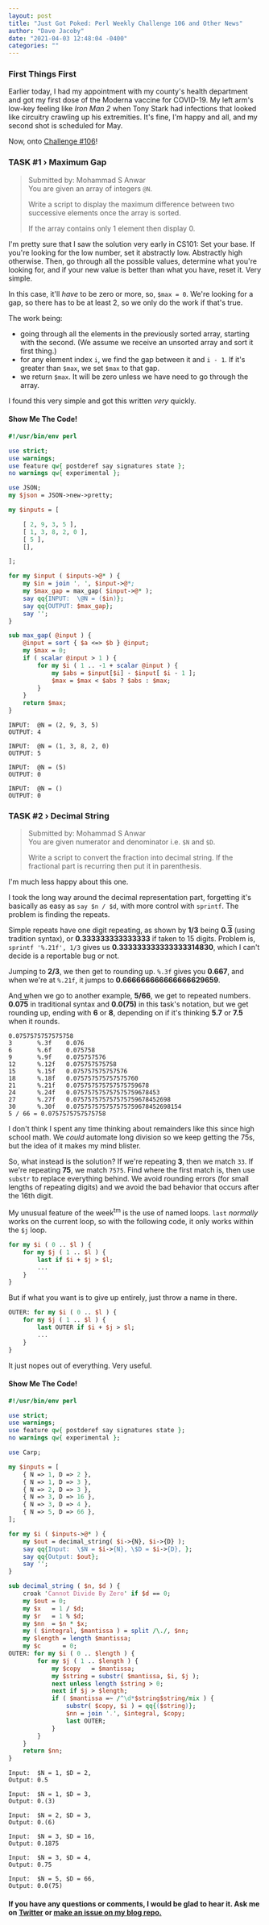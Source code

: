 ```yaml
---
layout: post
title: "Just Got Poked: Perl Weekly Challenge 106 and Other News"
author: "Dave Jacoby"
date: "2021-04-03 12:48:04 -0400"
categories: ""
---
```


### First Things First

Earlier today, I had my appointment with my county's health department and got my first dose of the Moderna vaccine for COVID-19. My left arm's low-key feeling like _Iron Man 2_ when Tony Stark had infections that looked like circuitry crawling up his extremities. It's fine, I'm happy and all, and my second shot is scheduled for May.

Now, onto [Challenge #106](https://perlweeklychallenge.org/blog/perl-weekly-challenge-106/)!

### TASK #1 › Maximum Gap

> Submitted by: Mohammad S Anwar  
> You are given an array of integers `@N`.
>
> Write a script to display the maximum difference between two successive elements once the array is sorted.
>
> If the array contains only 1 element then display 0.

I'm pretty sure that I saw the solution very early in CS101: Set your base. If you're looking for the low number, set it abstractly low. Abstractly high otherwise. Then, go through all the possible values, determine what you're looking for, and if your new value is better than what you have, reset it. Very simple.

In this case, it'll _have_ to be zero or more, so, `$max = 0`. We're looking for a gap, so there has to be at least 2, so we only do the work if that's true.

The work being:

- going through all the elements in the previously sorted array, starting with the second. (We assume we receive an unsorted array and sort it first thing.)
- for any element index `i`, we find the gap between it and `i - 1`. If it's greater than `$max`, we set `$max` to that gap.
- we return `$max`. It will be zero unless we have need to go through the array.

I found this very simple and got this written _very_ quickly.

#### Show Me The Code!

```perl
#!/usr/bin/env perl

use strict;
use warnings;
use feature qw{ postderef say signatures state };
no warnings qw{ experimental };

use JSON;
my $json = JSON->new->pretty;

my $inputs = [

    [ 2, 9, 3, 5 ],
    [ 1, 3, 8, 2, 0 ],
    [ 5 ],
    [],

];

for my $input ( $inputs->@* ) {
    my $in = join ', ', $input->@*;
    my $max_gap = max_gap( $input->@* );
    say qq{INPUT:  \@N = ($in)};
    say qq{OUTPUT: $max_gap};
    say '';
}

sub max_gap( @input ) {
    @input = sort { $a <=> $b } @input;
    my $max = 0;
    if ( scalar @input > 1 ) {
        for my $i ( 1 .. -1 + scalar @input ) {
            my $abs = $input[$i] - $input[ $i - 1 ];
            $max = $max < $abs ? $abs : $max;
        }
    }
    return $max;
}
```

```text
INPUT:  @N = (2, 9, 3, 5)
OUTPUT: 4

INPUT:  @N = (1, 3, 8, 2, 0)
OUTPUT: 5

INPUT:  @N = (5)
OUTPUT: 0

INPUT:  @N = ()
OUTPUT: 0
```

### TASK #2 › Decimal String

> Submitted by: Mohammad S Anwar  
> You are given numerator and denominator i.e. `$N` and `$D`.
>
> Write a script to convert the fraction into decimal string. If the fractional part is recurring then put it in parenthesis.

I'm much less happy about this one.

I took the long way around the decimal representation part, forgetting it's basically as easy as `say $n / $d`, with more control with `sprintf`. The problem is finding the repeats.

Simple repeats have one digit repeating, as shown by **1/3** being **0.<span style="text-decoration:overline">3</span>** (using tradition syntax), or **0.333333333333333** if taken to 15 digits. Problem is, `sprintf '%.21f', 1/3` gives us **0.333333333333333314830**, which I can't decide is a reportable bug or not.

Jumping to **2/3**, we then get to rounding up. `%.3f` gives you **0.667**, and when we're at `%.21f`, it jumps to **0.666666666666666629659**.

And when we go to another example, **5/66**, we get to repeated numbers. **0.0<span style="text-decoration:overline">75</span>** in traditional syntax and **0.0(75)** in this task's notation, but we get rounding up, ending with **6** or **8**, depending on if it's thinking **5.7** or **7.5** when it rounds.

```text
0.0757575757575758
3       %.3f    0.076
6       %.6f    0.075758
9       %.9f    0.075757576
12      %.12f   0.075757575758
15      %.15f   0.075757575757576
18      %.18f   0.075757575757575760
21      %.21f   0.075757575757575759678
24      %.24f   0.075757575757575759678453
27      %.27f   0.075757575757575759678452698
30      %.30f   0.075757575757575759678452698154
5 / 66 = 0.0757575757575758
```

I don't think I spent any time thinking about remainders like this since high school math. We _could_ automate long division so we keep getting the 75s, but the idea of it makes my mind blister.

So, what instead is the solution? If we're repeating **3**, then we match `33`. If we're repeating **75**, we match `7575`. Find where the first match is, then use `substr` to replace everything behind. We avoid rounding errors (for small lengths of repeating digits) and we avoid the bad behavior that occurs after the 16th digit.

My unusual feature of the week<sup>tm</sup> is the use of named loops. `last` _normally_ works on the current loop, so with the following code, it only works within the `$j` loop.

```perl
for my $i ( 0 .. $l ) {
    for my $j ( 1 .. $l ) {
        last if $i + $j > $l;
        ...
    }
}
```

But if what you want is to give up entirely, just throw a name in there.

```perl
OUTER: for my $i ( 0 .. $l ) {
    for my $j ( 1 .. $l ) {
        last OUTER if $i + $j > $l;
        ...
    }
}
```

It just nopes out of everything. Very useful.

#### Show Me The Code!

```perl
#!/usr/bin/env perl

use strict;
use warnings;
use feature qw{ postderef say signatures state };
no warnings qw{ experimental };

use Carp;

my $inputs = [
    { N => 1, D => 2 },
    { N => 1, D => 3 },
    { N => 2, D => 3 },
    { N => 3, D => 16 },
    { N => 3, D => 4 },
    { N => 5, D => 66 },
];

for my $i ( $inputs->@* ) {
    my $out = decimal_string( $i->{N}, $i->{D} );
    say qq{Input:  \$N = $i->{N}, \$D = $i->{D}, };
    say qq{Output: $out};
    say '';
}

sub decimal_string ( $n, $d ) {
    croak 'Cannot Divide By Zero' if $d == 0;
    my $out = 0;
    my $x   = 1 / $d;
    my $r   = 1 % $d;
    my $nn  = $n * $x;
    my ( $integral, $mantissa ) = split /\./, $nn;
    my $length = length $mantissa;
    my $c      = 0;
OUTER: for my $i ( 0 .. $length ) {
        for my $j ( 1 .. $length ) {
            my $copy   = $mantissa;
            my $string = substr( $mantissa, $i, $j );
            next unless length $string > 0;
            next if $j > $length;
            if ( $mantissa =~ /^\d*$string$string/mix ) {
                substr( $copy, $i ) = qq{($string)};
                $nn = join '.', $integral, $copy;
                last OUTER;
            }
        }
    }
    return $nn;
}
```

```text
Input:  $N = 1, $D = 2,
Output: 0.5

Input:  $N = 1, $D = 3,
Output: 0.(3)

Input:  $N = 2, $D = 3,
Output: 0.(6)

Input:  $N = 3, $D = 16,
Output: 0.1875

Input:  $N = 3, $D = 4,
Output: 0.75

Input:  $N = 5, $D = 66,
Output: 0.0(75)
```

#### If you have any questions or comments, I would be glad to hear it. Ask me on [Twitter](https://twitter.com/jacobydave) or [make an issue on my blog repo.](https://github.com/jacoby/jacoby.github.io)
